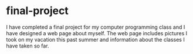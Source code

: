 # final-project
I have completed a final project for my computer programming class and I have designed a web page about myself. 
The web page includes pictures I took on my vacation this past summer and information about the classes I have taken so far. 
